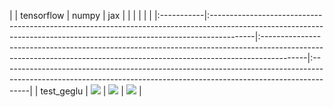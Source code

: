 |            | tensorflow                                                                                                                                                             | numpy                                                                                                                                                                  | jax                                                                                                                                                                |
|            |                                                                                                                                                                        |                                                                                                                                                                        |                                                                                                                                                                    |
|:-----------|:-----------------------------------------------------------------------------------------------------------------------------------------------------------------------|:-----------------------------------------------------------------------------------------------------------------------------------------------------------------------|:-------------------------------------------------------------------------------------------------------------------------------------------------------------------|
| test_geglu | <a href="https://github.com/unifyai/ivy/actions/runs/3602396621" rel="noopener noreferrer" target="_blank"><img src=https://img.shields.io/badge/-success-success></a> | <a href="https://github.com/unifyai/ivy/actions/runs/3602396621" rel="noopener noreferrer" target="_blank"><img src=https://img.shields.io/badge/-success-success></a> | <a href="https://github.com/unifyai/ivy/actions/runs/3602396621" rel="noopener noreferrer" target="_blank"><img src=https://img.shields.io/badge/-failure-red></a> |